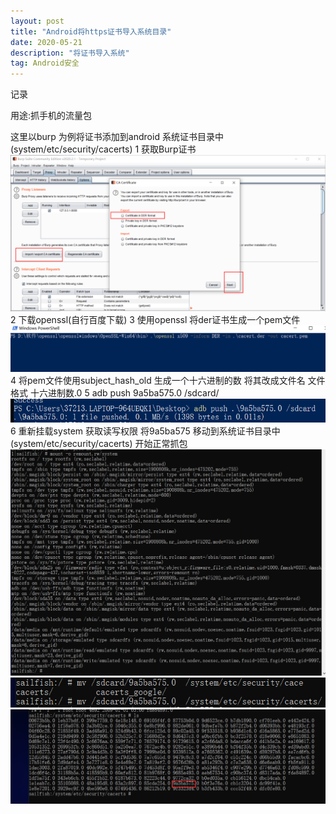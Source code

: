 ```yaml
---
layout: post
title: "Android将https证书导入系统目录"
date: 2020-05-21
description: "将证书导入系统"
tag: Android安全
---
```

记录

用途:抓手机的流量包

这里以burp 为例将证书添加到android 系统证书目录中(system/etc/security/cacerts)
1 获取Burp证书
![](/images/Android_add/1.png)
2 下载openssl(自行百度下载)
3 使用openssl 将der证书生成一个pem文件 
![](/images/Android_add/2.png)
4 将pem文件使用subject_hash_old 生成一个十六进制的数 将其改成文件名 文件格式 十六进制数.0
5 adb push 9a5ba575.0 /sdcard/
![](/images/Android_add/3.png)
6 重新挂载system 获取读写权限 将9a5ba575 移动到系统证书目录中(system/etc/security/cacerts) 开始正常抓包
![](/images/Android_add/4.png)
![](/images/Android_add/5.png)
![](/images/Android_add/6.png)

